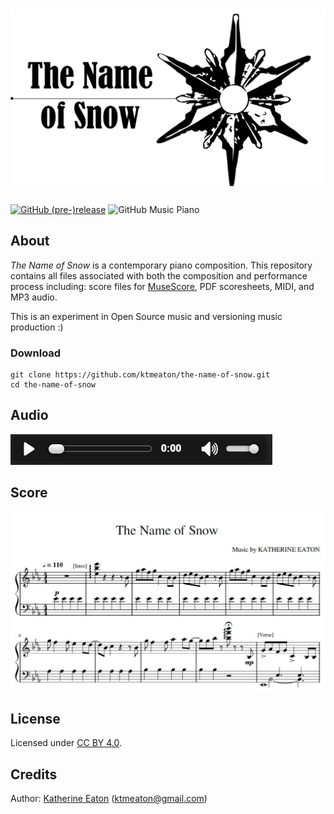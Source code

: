 # ![ktmeaton/the-name-of-snow](https://github.com/ktmeaton/the-name-of-snow/blob/master/images/The_Name_Of_Snow_logo.png)  
[![GitHub (pre-)release](https://img.shields.io/badge/Release-v0.1.0-green.svg)](https://github.com/ktmeaton/the-name-of-snow/releases/tag/v0.1.0)
![GitHub Music Piano](https://img.shields.io/badge/Music-piano-blue.svg)

## About
*The Name of Snow* is a contemporary piano composition. This repository contains all files associated with both the composition and performance process including: score files for [MuseScore](https://musescore.org/), PDF scoresheets, MIDI, and MP3 audio.  

This is an experiment in Open Source music and versioning music production :)  

### Download
```
git clone https://github.com/ktmeaton/the-name-of-snow.git   
cd the-name-of-snow
```   

## Audio
[![The_Name_Of_Snow_mp3](https://github.com/ktmeaton/the-name-of-snow/blob/master/images/media_player_mp3.png)](https://drive.google.com/open?id=11rErxMT0VbbQDg9pIrMq8wq9p0kJWOKX)

## Score
[![The_Name_Of_Snow_score](https://github.com/ktmeaton/the-name-of-snow/blob/master/images/The_Name_Of_Snow_score_preview.jpg)](https://github.com/ktmeaton/the-name-of-snow/blob/master/pdf/The_Name_of_Snow.pdf)  

## License
Licensed under [CC BY 4.0](https://github.com/ktmeaton/the-name-of-snow/blob/master/LICENSE.md).

## Credits
Author: [Katherine Eaton](https://github.com/ktmeaton) (ktmeaton@gmail.com)  
